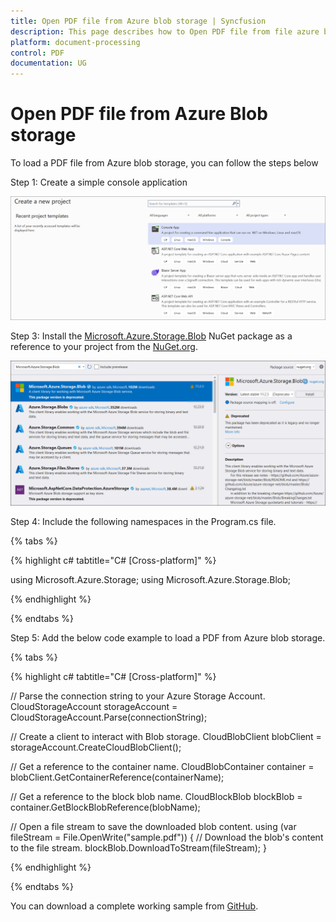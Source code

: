 ```yaml
---
title: Open PDF file from Azure blob storage | Syncfusion
description: This page describes how to Open PDF file from file azure blob storage in C#  using Syncfusion .NET PDF library.
platform: document-processing
control: PDF
documentation: UG
---
```

# Open PDF file from Azure Blob storage

To load a PDF file from Azure blob storage, you can follow the steps below


Step 1: Create a simple console application

![Project configuration window](Open-PDF-Images/Console-Application.png)

Step 3: Install the [Microsoft.Azure.Storage.Blob](https://www.nuget.org/packages/Microsoft.Azure.Storage.Blob) NuGet package as a reference to your project from the [NuGet.org](https://www.nuget.org/).

![NuGet package installation](Open-PDF-Images/Microsoft.Azure.Storage.Blob-nuget.png)


Step 4: Include the following namespaces in the Program.cs file.

{% tabs %}

{% highlight c# tabtitle="C# [Cross-platform]" %}

using Microsoft.Azure.Storage;
using Microsoft.Azure.Storage.Blob;

{% endhighlight %}

{% endtabs %}

Step 5: Add the below code example to load a PDF from Azure blob storage.

{% tabs %}

{% highlight c# tabtitle="C# [Cross-platform]" %}

// Parse the connection string to your Azure Storage Account.
CloudStorageAccount storageAccount = CloudStorageAccount.Parse(connectionString);

// Create a client to interact with Blob storage.
CloudBlobClient blobClient = storageAccount.CreateCloudBlobClient();

// Get a reference to the container name.
CloudBlobContainer container = blobClient.GetContainerReference(containerName);

// Get a reference to the block blob name.
CloudBlockBlob blockBlob = container.GetBlockBlobReference(blobName);
    
// Open a file stream to save the downloaded blob content.
using (var fileStream = File.OpenWrite("sample.pdf"))
{
    // Download the blob's content to the file stream.
    blockBlob.DownloadToStream(fileStream);
}

{% endhighlight %}

{% endtabs %}

You can download a complete working sample from [GitHub](https://github.com/SyncfusionExamples/PDF-Examples/tree/master/Open-PDF-file/To%20Azure%20Blob%20Storage).
